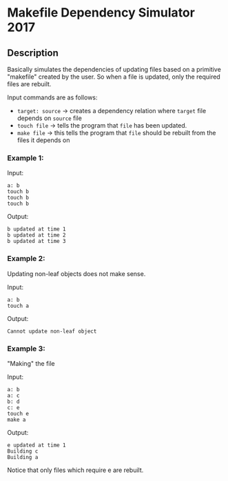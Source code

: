 # Makefile Dependency Simulator 2017

## Description

Basically simulates the dependencies of updating files based on a primitive "makefile" created by the user. So when a file is updated, only the required files are rebuilt.

Input commands are as follows:
- `target: source` -> creates a dependency relation where `target` file depends on `source` file
- `touch file` -> tells the program that `file` has been updated.
- `make file` -> this tells the program that `file` should be rebuilt from the files it depends on

### Example 1: 

Input:
```
a: b
touch b
touch b
touch b
```

Output:
```
b updated at time 1
b updated at time 2
b updated at time 3
```

### Example 2: 
Updating non-leaf objects does not make sense.

Input:
```
a: b 
touch a
```

Output:
```
Cannot update non-leaf object
```

### Example 3:
"Making" the file

Input:
```
a: b
a: c
b: d
c: e
touch e
make a
```

Output:
```
e updated at time 1
Building c
Building a
```

Notice that only files which require e are rebuilt.
